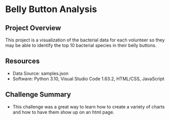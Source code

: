 # Belly Button Analysis

## Project Overview
This project is a visualization of the bacterial data for each volunteer so they may be able to identify the top 10 bacterial species in their belly
buttons.

## Resources
- Data Source: samples.json
- Software: Python 3.10, Visual Studio Code 1.63.2, HTML/CSS, JavaScript

## Challenge Summary
- This challenge was a great way to learn how to create a variety of charts and how to have them show up on an html page.
